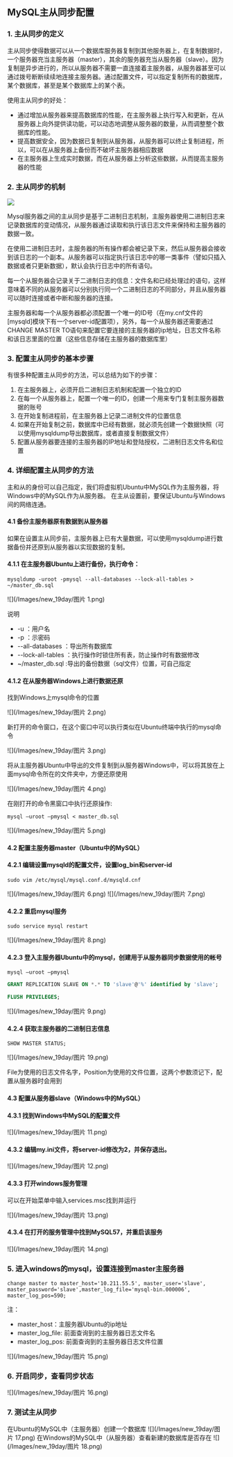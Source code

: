 ## MySQL主从同步配置

### 1. 主从同步的定义

主从同步使得数据可以从一个数据库服务器复制到其他服务器上，在复制数据时，一个服务器充当主服务器（master），其余的服务器充当从服务器（slave）。因为复制是异步进行的，所以从服务器不需要一直连接着主服务器，从服务器甚至可以通过拨号断断续续地连接主服务器。通过配置文件，可以指定复制所有的数据库，某个数据库，甚至是某个数据库上的某个表。

使用主从同步的好处：

* 通过增加从服务器来提高数据库的性能，在主服务器上执行写入和更新，在从服务器上向外提供读功能，可以动态地调整从服务器的数量，从而调整整个数据库的性能。
* 提高数据安全，因为数据已复制到从服务器，从服务器可以终止复制进程，所以，可以在从服务器上备份而不破坏主服务器相应数据
* 在主服务器上生成实时数据，而在从服务器上分析这些数据，从而提高主服务器的性能

### 2. 主从同步的机制

![](/Images/new_19day/820365-20160821160615776-1749314661.png)

Mysql服务器之间的主从同步是基于二进制日志机制，主服务器使用二进制日志来记录数据库的变动情况，从服务器通过读取和执行该日志文件来保持和主服务器的数据一致。

在使用二进制日志时，主服务器的所有操作都会被记录下来，然后从服务器会接收到该日志的一个副本。从服务器可以指定执行该日志中的哪一类事件（譬如只插入数据或者只更新数据），默认会执行日志中的所有语句。

每一个从服务器会记录关于二进制日志的信息：文件名和已经处理过的语句，这样意味着不同的从服务器可以分别执行同一个二进制日志的不同部分，并且从服务器可以随时连接或者中断和服务器的连接。

主服务器和每一个从服务器都必须配置一个唯一的ID号（在my.cnf文件的[mysqld]模块下有一个server-id配置项），另外，每一个从服务器还需要通过CHANGE MASTER TO语句来配置它要连接的主服务器的ip地址，日志文件名称和该日志里面的位置（这些信息存储在主服务器的数据库里）

### 3. 配置主从同步的基本步骤

有很多种配置主从同步的方法，可以总结为如下的步骤：

1. 在主服务器上，必须开启二进制日志机制和配置一个独立的ID
2. 在每一个从服务器上，配置一个唯一的ID，创建一个用来专门复制主服务器数据的账号
3. 在开始复制进程前，在主服务器上记录二进制文件的位置信息
4. 如果在开始复制之前，数据库中已经有数据，就必须先创建一个数据快照（可以使用mysqldump导出数据库，或者直接复制数据文件）
5. 配置从服务器要连接的主服务器的IP地址和登陆授权，二进制日志文件名和位置

### 4. 详细配置主从同步的方法

主和从的身份可以自己指定，我们将虚拟机Ubuntu中MySQL作为主服务器，将Windows中的MySQL作为从服务器。
在主从设置前，要保证Ubuntu与Windows间的网络连通。


#### 4.1 备份主服务器原有数据到从服务器

如果在设置主从同步前，主服务器上已有大量数据，可以使用mysqldump进行数据备份并还原到从服务器以实现数据的复制。

#### 4.1.1 在主服务器Ubuntu上进行备份，执行命令：

```
mysqldump -uroot -pmysql --all-databases --lock-all-tables > ~/master_db.sql
```

![](/Images/new_19day/图片 1.png)

说明

* -u ：用户名
* -p ：示密码
* --all-databases ：导出所有数据库
* --lock-all-tables ：执行操作时锁住所有表，防止操作时有数据修改
* ~/master_db.sql :导出的备份数据（sql文件）位置，可自己指定


#### 4.1.2 在从服务器Windows上进行数据还原

找到Windows上mysql命令的位置

![](/Images/new_19day/图片 2.png)


新打开的命令窗口，在这个窗口中可以执行类似在Ubuntu终端中执行的mysql命令

![](/Images/new_19day/图片 3.png)


将从主服务器Ubuntu中导出的文件复制到从服务器Windows中，可以将其放在上面mysql命令所在的文件夹中，方便还原使用

![](/Images/new_19day/图片 4.png)


在刚打开的命令黑窗口中执行还原操作:
```
mysql –uroot –pmysql < master_db.sql
```

![](/Images/new_19day/图片 5.png)

#### 4.2 配置主服务器master（Ubuntu中的MySQL）

#### 4.2.1 编辑设置mysqld的配置文件，设置log_bin和server-id
```
sudo vim /etc/mysql/mysql.conf.d/mysqld.cnf
```

![](/Images/new_19day/图片 6.png)
![](/Images/new_19day/图片 7.png)

#### 4.2.2 重启mysql服务
```
sudo service mysql restart
```

![](/Images/new_19day/图片 8.png)


#### 4.2.3 登入主服务器Ubuntu中的mysql，创建用于从服务器同步数据使用的帐号
```
mysql –uroot –pmysql
```

```sql
GRANT REPLICATION SLAVE ON *.* TO 'slave'@'%' identified by 'slave';
```

```sql
FLUSH PRIVILEGES;
```

![](/Images/new_19day/图片 9.png)

#### 4.2.4 获取主服务器的二进制日志信息
```
SHOW MASTER STATUS;
```

![](/Images/new_19day/图片 19.png)

File为使用的日志文件名字，Position为使用的文件位置，这两个参数须记下，配置从服务器时会用到

#### 4.3 配置从服务器slave（Windows中的MySQL）

#### 4.3.1 找到Windows中MySQL的配置文件

![](/Images/new_19day/图片 11.png)

#### 4.3.2 编辑my.ini文件，将server-id修改为2，并保存退出。

![](/Images/new_19day/图片 12.png)

#### 4.3.3 打开windows服务管理

可以在开始菜单中输入services.msc找到并运行

![](/Images/new_19day/图片 13.png)

#### 4.3.4 在打开的服务管理中找到MySQL57，并重启该服务


![](/Images/new_19day/图片 14.png)

### 5. 进入windows的mysql，设置连接到master主服务器

```
change master to master_host='10.211.55.5', master_user='slave', master_password='slave',master_log_file='mysql-bin.000006', master_log_pos=590;
```

注：

* master_host：主服务器Ubuntu的ip地址
* master_log_file: 前面查询到的主服务器日志文件名
* master_log_pos: 前面查询到的主服务器日志文件位置


![](/Images/new_19day/图片 15.png)

### 6. 开启同步，查看同步状态

![](/Images/new_19day/图片 16.png)


### 7. 测试主从同步
在Ubuntu的MySQL中（主服务器）创建一个数据库
![](/Images/new_19day/图片 17.png)
在Windows的MySQL中（从服务器）查看新建的数据库是否存在
![](/Images/new_19day/图片 18.png)
